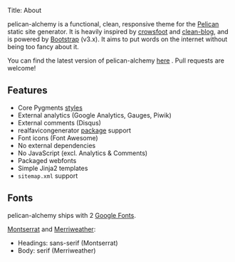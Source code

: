 Title: About

pelican-alchemy is a functional, clean, responsive theme for the [Pelican](http://getpelican.com) static site generator. It is heavily inspired by [crowsfoot](http://github.com/porterjamesj/crowsfoot) and [clean-blog](https://github.com/BlackrockDigital/startbootstrap-clean-blog), and is powered by [Bootstrap](https://github.com/twbs/bootstrap) (v3.x). It aims to put words on the internet without being too fancy about it.

You can find the latest version of pelican-alchemy [here](https://github.com/nairobilug/pelican-alchemy) <i class="fa fa-github-alt"></i>. Pull requests are welcome!

## Features

- Core Pygments [styles](http://pygments.org/demo/)
- External analytics (Google Analytics, Gauges, Piwik)
- External comments (Disqus)
- realfavicongenerator [package](http://realfavicongenerator.net/blog/new-favicon-package-less-is-more/) support
- Font icons (Font Awesome)
- No external dependencies
- No JavaScript (excl. Analytics & Comments)
- Packaged webfonts
- Simple Jinja2 templates
- `sitemap.xml` support

## Fonts

pelican-alchemy ships with 2 [Google Fonts](https://fonts.google.com).

[Montserrat](https://fonts.google.com/specimen/Montserrat) and [Merriweather](https://fonts.google.com/specimen/Merriweather):

- Headings: sans-serif (Montserrat)
- Body: serif (Merriweather)
